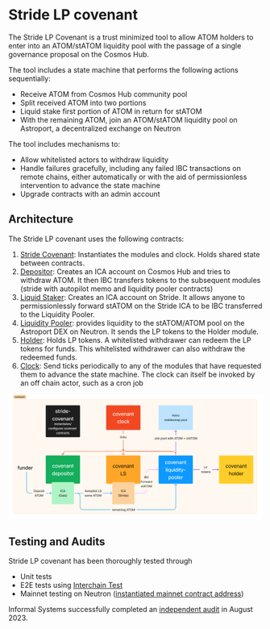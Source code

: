 # Stride LP covenant

The Stride LP Covenant is a trust minimized tool to allow ATOM holders to enter into an ATOM/stATOM liquidity pool with the passage of a single governance proposal on the Cosmos Hub. 

The tool includes a state machine that performs the following actions sequentially:
* Receive ATOM from Cosmos Hub community pool
* Split received ATOM into two portions 
* Liquid stake first portion of ATOM in return for stATOM
* With the remaining ATOM, join an ATOM/stATOM liquidity pool on Astroport, a decentralized exchange on Neutron

The tool includes mechanisms to:
* Allow whitelisted actors to withdraw liquidity
* Handle failures gracefully, including any failed IBC transactions on remote chains, either automatically or with the aid of permissionless intervention to advance the state machine
* Upgrade contracts with an admin account

## Architecture

The Stride LP covenant uses the following contracts:

1. [Stride Covenant](../contracts/covenant): Instantiates the modules and clock. Holds shared state between contracts.
2. [Depositor](../contracts/depositor/): Creates an ICA account on Cosmos Hub and tries to withdraw ATOM. It then IBC transfers tokens to the subsequent modules (stride with autopilot memo and liquidity pooler contracts)
3. [Liquid Staker](../contracts/ls/): Creates an ICA account on Stride. It allows anyone to permissionlessly forward stATOM on the Stride ICA to be IBC transferred to the Liquidity Pooler.
4. [Liquidity Pooler](../contracts/lper/): provides liquidity to the stATOM/ATOM pool on the Astroport DEX on Neutron. It sends the LP tokens to the Holder module.
5. [Holder](../contracts/holder/): Holds LP tokens. A whitelisted withdrawer can redeem the LP tokens for funds. This whitelisted withdrawer can also withdraw the redeemed funds.
6. [Clock](../contracts/clock/): Send ticks periodically to any of the modules that have requested them to advance the state machine. The clock can itself be invoked by an off chain actor, such as a cron job

![](stride-contracts-overview.png)

## Testing and Audits
Stride LP covenant has been thoroughly tested through
* Unit tests
* E2E tests using [Interchain Test](tests/interchaintest/ics_test.go)
* Mainnet testing on Neutron ([instantiated mainnet contract address](https://neutron.celat.one/neutron-1/contracts/neutron1h9ysm943hnyhhvqglemjcx8tr4j5wkc6q3d6r0vqkg9004rujctsd60zqh))

Informal Systems successfully completed an [independent audit](./17-08-2023-informal-timewave-covenants-audit.pdf) in August 2023.